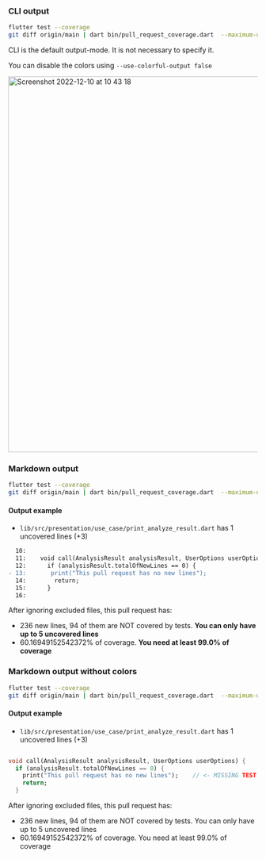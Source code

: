 ### CLI output

```bash
flutter test --coverage
git diff origin/main | dart bin/pull_request_coverage.dart  --maximum-uncovered-lines 5 --minimum-coverage 99 --output-mode cli    
```

CLI is the default output-mode. It is not necessary to specify it.

You can disable the colors using `--use-colorful-output false`

<img width="758" alt="Screenshot 2022-12-10 at 10 43 18" src="https://user-images.githubusercontent.com/7644323/206858399-4b5f0261-c832-428b-acf5-7e0ad74c5d60.png">


### Markdown output

```bash
flutter test --coverage
git diff origin/main | dart bin/pull_request_coverage.dart  --maximum-uncovered-lines 5 --minimum-coverage 99 --output-mode markdown    
```

#### Output example
- `lib/src/presentation/use_case/print_analyze_result.dart` has 1 uncovered lines (+3)
```diff
  10:  
  11:    void call(AnalysisResult analysisResult, UserOptions userOptions) {
  12:      if (analysisResult.totalOfNewLines == 0) {
- 13:       print("This pull request has no new lines");
  14:        return;
  15:      }
  16:  
```

After ignoring excluded files, this pull request has:
- 236 new lines, 94 of them are NOT covered by tests. **You can only have up to 5 uncovered lines**
- 60.16949152542372% of coverage. **You need at least 99.0% of coverage**


### Markdown output without colors

```bash
flutter test --coverage
git diff origin/main | dart bin/pull_request_coverage.dart  --maximum-uncovered-lines 5 --minimum-coverage 99 --output-mode markdown  --use-colorful-output false   
```

#### Output example
- `lib/src/presentation/use_case/print_analyze_result.dart` has 1 uncovered lines (+3)

```dart

void call(AnalysisResult analysisResult, UserOptions userOptions) {
  if (analysisResult.totalOfNewLines == 0) {
    print("This pull request has no new lines");	// <- MISSING TEST AT LINE 13
    return;
  }

```

After ignoring excluded files, this pull request has:
- 236 new lines, 94 of them are NOT covered by tests. You can only have up to 5 uncovered lines
- 60.16949152542372% of coverage. You need at least 99.0% of coverage
